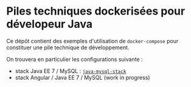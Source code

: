 # Piles techniques dockerisées pour dévelopeur Java

Ce dépôt contient des exemples d'utilisation de `docker-compose` pour constituer une pile technique de développement.

On trouvera en particulier les configurations suivante :

- stack Java EE 7 / MySQL : [`java-mysql-stack`](java-mysql-stack)
- stack Angular / Java EE 7 / MySQL (work in progress)
 
